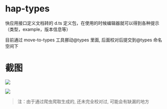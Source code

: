 # hap-types

快应用接口定义文档转的 d.ts 定义包，在使用的时候编辑器就可以得到各种提示（类型，example，版本信息等）

目前通过 move-to-types 工具挪动@types 里面, 后面校对后提交到@types 命名空间下

# 截图

![](https://raw.githubusercontent.com/deepkolos/hap-types/master/assets/screenshot.png)

![](https://raw.githubusercontent.com/deepkolos/hap-types/master/assets/demo.webp)

> 注：由于通过爬虫爬取生成的, 还未完全校对过, 可能会有缺漏的地方
